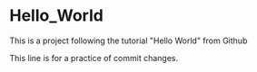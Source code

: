 # Hello_World
This is a project following the tutorial "Hello World" from Github

This line is for a practice of commit changes.
